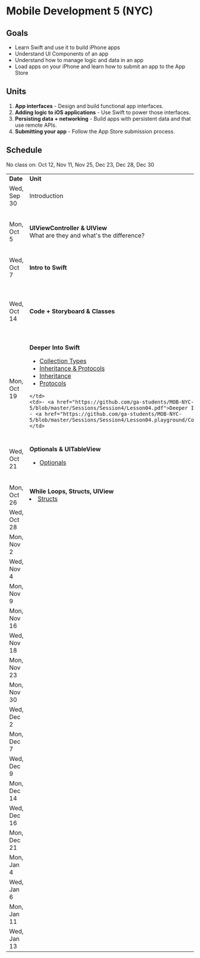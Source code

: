 # Mobile Development 5 (NYC)

## Goals

* Learn Swift and use it to build iPhone apps
* Understand UI Components of an app
* Understand how to manage logic and data in an app
* Load apps on your iPhone and learn how to submit an app to the App Store


## Units

1. **App interfaces** - Design and build functional app interfaces.
2. **Adding logic to iOS applications** - Use Swift to power those interfaces.
3. **Persisting data + networking** - Build apps with persistent data and that use remote APIs.
4. **Submitting your app** - Follow the App Store submission process.


## Schedule

No class on: Oct 12, Nov 11, Nov 25, Dec 23, Dec 28, Dec 30

<table>
  <tr>
    <td><strong>Date</strong></td>
    <td><strong>Unit</strong></td>
    <td><strong>Notes</strong></td>
  </tr>
  <tr>
    <td>Wed, Sep 30</td>
    <td>Introduction</td>
    <td><a href="https://github.com/ga-students/MOB-NYC-5/blob/master/Sessions/Session0">Getting Started</a><br>
</td>
  </tr>
  <tr>
    <td>Mon, Oct 5</td>
    <td><strong>UIViewController & UIView</strong><br>What are they and what's the difference?</td>
    <td>- <a href="https://github.com/ga-students/MOB-NYC-5/blob/master/Sessions/Session1/Lesson01.pdf">Intro to UIView & UIViewController</a><br>
    - <a href="https://github.com/ga-students/MOB-NYC-5/blob/master/Sessions/Session1/Assignment1.pdf">Assignment 1 (updated)</a> due on 10/12
    </td>
  </tr>
  <tr>
    <td>Wed, Oct 7</td>
    <td><strong>Intro to Swift</strong></td>
    <td>- <a href="https://github.com/ga-students/MOB-NYC-5/blob/master/Sessions/Session2/Lesson02.pdf">Intro to Swift</a>
    </td>
  </tr>
  <tr>
    <td>Wed, Oct 14</td>
    <td><strong>Code + Storyboard & Classes</strong></td>
    <td>- <a href="https://github.com/ga-students/MOB-NYC-5/blob/master/Sessions/Session3/Lesson03.pdf">Code + Storyboard & Classes</a><br>
        - <a href="https://github.com/ga-students/MOB-NYC-5/blob/master/Sessions/Session3/Assignment2.pdf">Assignment 2 (updated)</a> due on 10/21

    </td>
  </tr>
  <tr>
    <td>Mon, Oct 19</td>
    <td><strong>Deeper Into Swift</strong><br>
    <ul>
      <li><a href="http://apple.co/1LYBh3N">Collection Types</a>
      <li><a href="http://bit.ly/1RjfiZi">Inheritance & Protocols</a>
      <li><a href="http://apple.co/1MO0XVM">Inheritance</a>
      <li><a href="http://apple.co/1LZBfPm">Protocols</a>
    </ul>
    
    </td>
    <td>- <a href="https://github.com/ga-students/MOB-NYC-5/blob/master/Sessions/Session4/Lesson04.pdf">Deeper Into Swift<br>
    - <a href="https://github.com/ga-students/MOB-NYC-5/blob/master/Sessions/Session4/Lesson04.playground/Contents.swift">Playground
    </td>
  </tr>
  <tr>
    <td>Wed, Oct 21</td>
    <td>
    <strong>Optionals & UITableView</strong><br>
    <ul>
      <li><a href="http://apple.co/1IBtuM4">Optionals</a>
    </ul>
    </td>

<td>- <a href="https://github.com/ga-students/MOB-NYC-5/blob/master/Sessions/Session5/Lesson05.pdf">Optionals + UITableView<br>
        - <a href="https://github.com/ga-students/MOB-NYC-5/blob/master/Sessions/Session5/Assignment3.md">Assignment 3</a> due on 10/28

    </td>
  </tr>
  <tr>
    <td>Mon, Oct 26</td>
    <td><strong>While Loops, Structs, UIView</strong><br>
      <li><a href="#">Structs</a>
    </td>
    <td></td>
  </tr>
  <tr>
    <td>Wed, Oct 28</td>
    <td></td>
    <td></td>
  </tr>
  <tr>
    <td>Mon, Nov 2</td>
    <td></td>
    <td></td>
  </tr>
  <tr>
    <td>Wed, Nov 4</td>
    <td></td>
    <td></td>
  </tr>
  <tr>
    <td>Mon, Nov 9</td>
    <td></td>
    <td></td>
  </tr>
  <tr>
    <td>Mon, Nov 16</td>
    <td></td>
    <td></td>
  </tr>
  <tr>
    <td>Wed, Nov 18</td>
    <td></td>
    <td></td>
  </tr>
  <tr>
    <td>Mon, Nov 23</td>
    <td></td>
    <td></td>
  </tr>
  <tr>
    <td>Mon, Nov 30</td>
    <td></td>
    <td></td>
  </tr>
  <tr>
    <td>Wed, Dec 2</td>
    <td></td>
    <td></td>
  </tr>
  <tr>
    <td>Mon, Dec 7</td>
    <td></td>
    <td></td>
  </tr>
  <tr>
    <td>Wed, Dec 9</td>
    <td></td>
    <td></td>
  </tr>
  <tr>
    <td>Mon, Dec 14</td>
    <td></td>
    <td></td>
  </tr>
  <tr>
    <td>Wed, Dec 16</td>
    <td></td>
    <td></td>
  </tr>
  <tr>
    <td>Mon, Dec 21</td>
    <td></td>
    <td></td>
  </tr>
  <tr>
    <td>Mon, Jan 4</td>
    <td></td>
    <td></td>
  </tr>
  <tr>
    <td>Wed, Jan 6</td>
    <td></td>
    <td></td>
  </tr>
    <tr>
    <td>Mon, Jan 11</td>
    <td></td>
    <td></td>
  </tr>
  <tr>
    <td>Wed, Jan 13</td>
    <td></td>
    <td></td>
  </tr>
</table>

